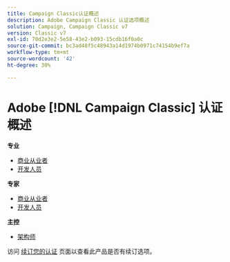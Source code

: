 ```yaml
---
title: Campaign Classic认证概述
description: Adobe Campaign Classic 认证选项概述
solution: Campaign, Campaign Classic v7
version: Classic v7
exl-id: 70d2e3e2-5e58-43e2-b093-15cdb16f0a0c
source-git-commit: bc3ad48f5c48943a14d1974b0971c74154b9ef7a
workflow-type: tm+mt
source-wordcount: '42'
ht-degree: 30%

---
```


# Adobe [!DNL Campaign Classic] 认证概述

**专业**

* [商业从业者](/help/certifications/acc/acc-p-business.md) <!--AD0-E329-->
* [开发人员](/help/certifications/acc/acc-p-developer.md) <!--AD0-E331-->

**专家**

* [商业从业者](/help/certifications/acc/acc-e-business.md) <!--AD0-E327-->
* [开发人员](/help/certifications/acc/acc-e-developer.md) <!--AD0-E330-->

**主控**

* [架构师](/help/certifications/acc/acc-m-developer.md) <!--AD0-E328-->

访问 [续订您的认证](/help/certifications/renew.md) 页面以查看此产品是否有续订选项。
